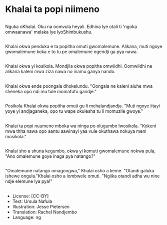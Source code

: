 # Khalai ta popi niimeno

##
Nguka oKhalai. Oku na oomvula heyali. Edhina lye otali ti 'ngoka omwaanawa' melaka lye lyoShimbukushu.

##
Khalai okwa penduka e ta popitha omuti gwomalemune. Alikana, muti ngoye gwomalemune koka e to tu pe omalemune ogendji ga pya nawa.

##
Khalai okwa yi kosikola. Mondjila okwa popitha omwiidhi. Oomwiidhi ne alikana kaleni mwa ziza nawa no inamu ganya nando.

##
Khalai okwa ende poongala dhokelundu. "Oongala ne kaleni aluhe mwa sheneka opo ndi mu tule momafufu gandje."

##
Posikola Khalai okwa popitha omuti gu li mehalandjandja. "Muti ngoye iitayi yoye yi andjaganeka, opo tu wape okulesha tu li momuzile gwoye."

##
Khalai ta popi nuumeno mboka wa ninga po olugumbo lwosikola. "Kokeni mwa thita nawa opo aantu aawinayi yaa vule okuthawa nokuya meni mosikola."

##
Khalai sho a shuna kegumbo, okwa yi komuti gwomalemune nokwa pula, "Ano omalemune goye inaga pya natango?"

##
"Omalemune natango omagongwa," Khalai osho a keme. "Otandi galuka ishewe ongula."Khalai osho a lombwele omuti. "Ngiika otandi adha wu nine ndje elemune lya pya!"

##
* License: [CC-BY]
* Text: Ursula Nafula
* Illustration: Jesse Pietersen
* Translation: Rachel Nandjembo
* Language: ng
